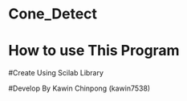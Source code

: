 # Cone_Detect

# How to use This Program

#Create Using Scilab Library

#Develop By Kawin Chinpong (kawin7538)

